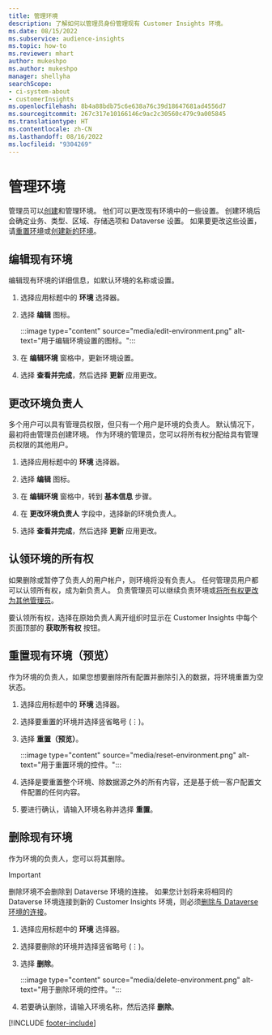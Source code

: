 ```yaml
---
title: 管理环境
description: 了解如何以管理员身份管理现有 Customer Insights 环境。
ms.date: 08/15/2022
ms.subservice: audience-insights
ms.topic: how-to
ms.reviewer: mhart
author: mukeshpo
ms.author: mukeshpo
manager: shellyha
searchScope:
- ci-system-about
- customerInsights
ms.openlocfilehash: 8b4a88bdb75c6e638a76c39d18647681ad4556d7
ms.sourcegitcommit: 267c317e10166146c9ac2c30560c479c9a005845
ms.translationtype: HT
ms.contentlocale: zh-CN
ms.lasthandoff: 08/16/2022
ms.locfileid: "9304269"
---
```

# <a name="manage-environments"></a>管理环境

管理员可以[创建](create-environment.md)和管理环境。 他们可以更改现有环境中的一些设置。 创建环境后会确定业务、类型、区域、存储选项和 Dataverse 设置。 如果要更改这些设置，请[重置环境](#reset-an-existing-environment-preview)或[创建新的环境](create-environment.md)。

## <a name="edit-an-existing-environment"></a>编辑现有环境

编辑现有环境的详细信息，如默认环境的名称或设置。

1. 选择应用标题中的 **环境** 选择器。

1. 选择 **编辑** 图标。

   :::image type="content" source="media/edit-environment.png" alt-text="用于编辑环境设置的图标。":::

1. 在 **编辑环境** 窗格中，更新环境设置。

1. 选择 **查看并完成**，然后选择 **更新** 应用更改。

## <a name="change-the-owner-of-an-environment"></a>更改环境负责人

多个用户可以具有管理员权限，但只有一个用户是环境的负责人。 默认情况下，最初将由管理员创建环境。 作为环境的管理员，您可以将所有权分配给具有管理员权限的其他用户。

1. 选择应用标题中的 **环境** 选择器。

1. 选择 **编辑** 图标。

1. 在 **编辑环境** 窗格中，转到 **基本信息** 步骤。

1. 在 **更改环境负责人** 字段中，选择新的环境负责人。  

1. 选择 **查看并完成**，然后选择 **更新** 应用更改。

## <a name="claim-ownership-of-an-environment"></a>认领环境的所有权

如果删除或暂停了负责人的用户帐户，则环境将没有负责人。 任何管理员用户都可以认领所有权，成为新负责人。 负责管理员可以继续负责环境或[将所有权更改为其他管理员](#change-the-owner-of-an-environment)。

要认领所有权，选择在原始负责人离开组织时显示在 Customer Insights 中每个页面顶部的 **获取所有权** 按钮。

## <a name="reset-an-existing-environment-preview"></a>重置现有环境（预览）

作为环境的负责人，如果您想要删除所有配置并删除引入的数据，将环境重置为空状态。

1. 选择应用标题中的 **环境** 选择器。

1. 选择要重置的环境并选择竖省略号 (&vellip;)。

1. 选择 **重置（预览）**。

   :::image type="content" source="media/reset-environment.png" alt-text="用于重置环境的控件。":::

1. 选择是要重置整个环境、除数据源之外的所有内容，还是基于统一客户配置文件配置的任何内容。

1. 要进行确认，请输入环境名称并选择 **重置**。

## <a name="delete-an-existing-environment"></a>删除现有环境

作为环境的负责人，您可以将其删除。

> [!IMPORTANT]
> 删除环境不会删除到 Dataverse 环境的连接。 如果您计划将来将相同的 Dataverse 环境连接到新的 Customer Insights 环境，则必须[删除与 Dataverse 环境的连接](customer-insights-dataverse.md#remove-an-existing-connection-to-a-dataverse-environment)。

1. 选择应用标题中的 **环境** 选择器。

1. 选择要删除的环境并选择竖省略号 (&vellip;)。 

1. 选择 **删除**。

   :::image type="content" source="media/delete-environment.png" alt-text="用于删除环境的控件。":::

1. 若要确认删除，请输入环境名称，然后选择 **删除**。

[!INCLUDE [footer-include](includes/footer-banner.md)]
